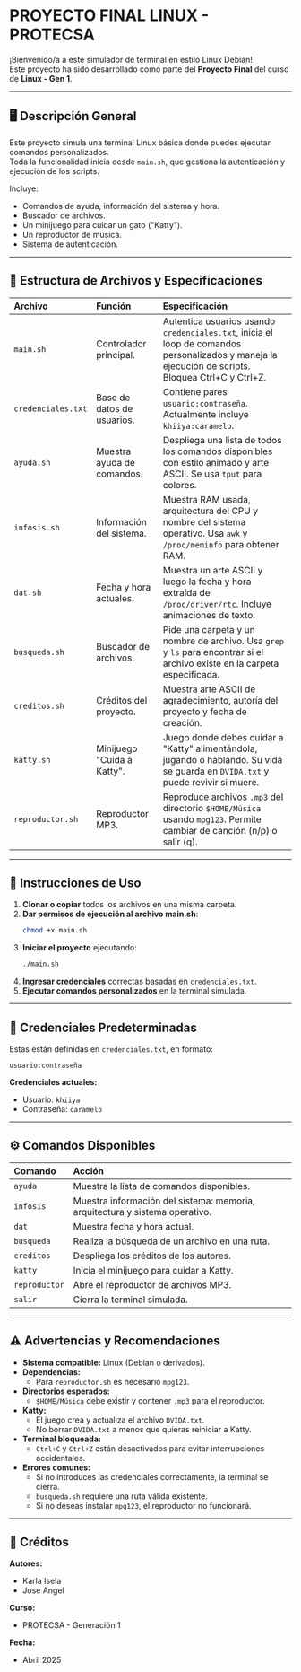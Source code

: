 # PROYECTO FINAL LINUX - PROTECSA

¡Bienvenido/a a este simulador de terminal en estilo Linux Debian!  
Este proyecto ha sido desarrollado como parte del **Proyecto Final** del curso de **Linux - Gen 1**.

---

## 🖥️ Descripción General

Este proyecto simula una terminal Linux básica donde puedes ejecutar comandos personalizados.  
Toda la funcionalidad inicia desde `main.sh`, que gestiona la autenticación y ejecución de los scripts.

Incluye:
- Comandos de ayuda, información del sistema y hora.
- Buscador de archivos.
- Un minijuego para cuidar un gato ("Katty").
- Un reproductor de música.
- Sistema de autenticación.

---

## 📂 Estructura de Archivos y Especificaciones

| Archivo | Función | Especificación |
|:--------|:--------|:---------------|
| `main.sh` | Controlador principal. | Autentica usuarios usando `credenciales.txt`, inicia el loop de comandos personalizados y maneja la ejecución de scripts. Bloquea Ctrl+C y Ctrl+Z. |
| `credenciales.txt` | Base de datos de usuarios. | Contiene pares `usuario:contraseña`. Actualmente incluye `khiiya:caramelo`. |
| `ayuda.sh` | Muestra ayuda de comandos. | Despliega una lista de todos los comandos disponibles con estilo animado y arte ASCII. Se usa `tput` para colores. |
| `infosis.sh` | Información del sistema. | Muestra RAM usada, arquitectura del CPU y nombre del sistema operativo. Usa `awk` y `/proc/meminfo` para obtener RAM. |
| `dat.sh` | Fecha y hora actuales. | Muestra un arte ASCII y luego la fecha y hora extraída de `/proc/driver/rtc`. Incluye animaciones de texto. |
| `busqueda.sh` | Buscador de archivos. | Pide una carpeta y un nombre de archivo. Usa `grep` y `ls` para encontrar si el archivo existe en la carpeta especificada. |
| `creditos.sh` | Créditos del proyecto. | Muestra arte ASCII de agradecimiento, autoría del proyecto y fecha de creación. |
| `katty.sh` | Minijuego "Cuida a Katty". | Juego donde debes cuidar a "Katty" alimentándola, jugando o hablando. Su vida se guarda en `DVIDA.txt` y puede revivir si muere. |
| `reproductor.sh` | Reproductor MP3. | Reproduce archivos `.mp3` del directorio `$HOME/Música` usando `mpg123`. Permite cambiar de canción (n/p) o salir (q). |

---

## 🚀 Instrucciones de Uso

1. **Clonar o copiar** todos los archivos en una misma carpeta.
2. **Dar permisos de ejecución al archivo main.sh**:
   ```bash
   chmod +x main.sh
   ```
3. **Iniciar el proyecto** ejecutando:
   ```bash
   ./main.sh
   ```
4. **Ingresar credenciales** correctas basadas en `credenciales.txt`.
5. **Ejecutar comandos personalizados** en la terminal simulada.

---

## 🔑 Credenciales Predeterminadas

Estas están definidas en `credenciales.txt`, en formato:

```
usuario:contraseña
```

**Credenciales actuales:**  
- Usuario: `khiiya`
- Contraseña: `caramelo`

---

## ⚙️ Comandos Disponibles

| Comando | Acción |
|:--------|:-------|
| `ayuda` | Muestra la lista de comandos disponibles. |
| `infosis` | Muestra información del sistema: memoria, arquitectura y sistema operativo. |
| `dat` | Muestra fecha y hora actual. |
| `busqueda` | Realiza la búsqueda de un archivo en una ruta. |
| `creditos` | Despliega los créditos de los autores. |
| `katty` | Inicia el minijuego para cuidar a Katty. |
| `reproductor` | Abre el reproductor de archivos MP3. |
| `salir` | Cierra la terminal simulada. |

---

## ⚠️ Advertencias y Recomendaciones

- **Sistema compatible:** Linux (Debian o derivados).
- **Dependencias:**
  - Para `reproductor.sh` es necesario `mpg123`.
- **Directorios esperados:**
  - `$HOME/Música` debe existir y contener `.mp3` para el reproductor.
- **Katty:**
  - El juego crea y actualiza el archivo `DVIDA.txt`.
  - No borrar `DVIDA.txt` a menos que quieras reiniciar a Katty.
- **Terminal bloqueada:**
  - `Ctrl+C` y `Ctrl+Z` están desactivados para evitar interrupciones accidentales.
- **Errores comunes:**
  - Si no introduces las credenciales correctamente, la terminal se cierra.
  - `busqueda.sh` requiere una ruta válida existente.
  - Si no deseas instalar `mpg123`, el reproductor no funcionará.

---

## 📜 Créditos

**Autores:**  
- Karla Isela  
- Jose Angel  

**Curso:**  
- PROTECSA - Generación 1

**Fecha:**  
- Abril 2025
